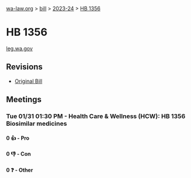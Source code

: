 [wa-law.org](/) > [bill](/bill/) > [2023-24](/bill/2023-24/) > [HB 1356](/bill/2023-24/hb/1356/)

# HB 1356
[leg.wa.gov](https://app.leg.wa.gov/billsummary?BillNumber=1356&Year=2023&Initiative=false)

## Revisions
* [Original Bill](1/)

## Meetings
### Tue 01/31 01:30 PM - Health Care & Wellness (HCW): HB 1356 Biosimilar medicines
#### 0 👍 - Pro

#### 0 👎 - Con

#### 0 ❓ - Other
